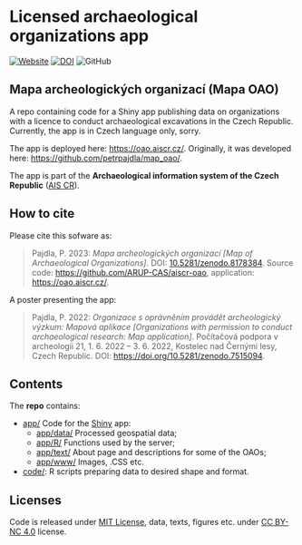 # Licensed archaeological organizations app

[![Website](https://img.shields.io/website?down_message=down&label=https%3A%2F%2Foao.aiscr.cz%2F&up_message=up&url=https%3A%2F%2Foao.aiscr.cz%2F)](https://oao.aiscr.cz)
[![DOI](https://zenodo.org/badge/doi/10.5281/zenodo.8178384.svg)](https://doi.org/10.5281/zenodo.8178384)
![GitHub](https://img.shields.io/github/license/ARUP-CAS/map_oao)

## Mapa archeologických organizací (Mapa OAO)

A repo containing code for a Shiny app publishing data on organizations 
with a licence to conduct archaeological excavations in the Czech Republic.
Currently, the app is in Czech language only, sorry.

The app is deployed here: <https://oao.aiscr.cz/>. Originally, it was developed here: <https://github.com/petrpajdla/map_oao/>.

The app is part of the **Archaeological information system of the Czech Republic**
(<a href="https://www.aiscr.cz">AIS CR</a>).

## How to cite

Please cite this sofware as:

> Pajdla, P. 2023: *Mapa archeologických organizací* *[Map of Archaeological Organizations]*.
> DOI: [10.5281/zenodo.8178384](https://doi.org/10.5281/zenodo.8178384).
> Source code: <https://github.com/ARUP-CAS/aiscr-oao>, application: <https://oao.aiscr.cz/>.
  

A poster presenting the app:

> Pajdla, P. 2022: *Organizace s oprávněním provádět archeologický výzkum: Mapová aplikace*
> *[Organizations with permission to conduct archaeological research: Map application]*.
> Počítačová podpora v archeologii 21, 1. 6. 2022 – 3. 6. 2022, Kostelec nad Černými lesy, Czech Republic.
> DOI: <https://doi.org/10.5281/zenodo.7515094>.

## Contents

The **repo** contains:

- [app/](/app/) Code for the [Shiny](https://shiny.rstudio.com/) app:
  - [app/data/](/app/data/) Processed geospatial data;
  - [app/R/](/app/R/) Functions used by the server;
  - [app/text/](/app/text/) About page and descriptions for some of the OAOs;
  - [app/www/](/app/www/) Images, .CSS etc.
- [code/](/code/): R scripts preparing data to desired shape and format.

## Licenses

Code is released under [MIT License](LICENSE), data, texts, figures etc. under [CC BY-NC 4.0](https://creativecommons.org/licenses/by-nc/4.0/) license.
